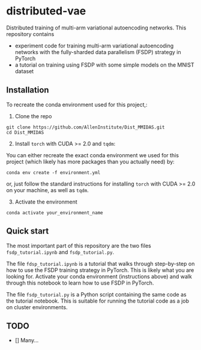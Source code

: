 # distributed-vae
Distributed training of multi-arm variational autoencoding networks. This repository contains 
- experiment code for training multi-arm variational autoencoding networks with the fully-sharded data parallelism (FSDP) strategy in PyTorch
- a tutorial on training using FSDP with some simple models on the MNIST dataset

## Installation

To recreate the conda environment used for this project,: 

1. Clone the repo
```
git clone https://github.com/AllenInstitute/Dist_MMIDAS.git
cd Dist_MMIDAS
```
2. Install `torch` with CUDA >= 2.0 and `tqdm`:

You can either recreate the exact conda environment we used for this project (which likely has more packages than you actually need) by:
```
conda env create -f environment.yml
```
or, just follow the standard instructions for installing `torch` with CUDA >= 2.0 on your machine, as well as `tqdm`. 

3. Activate the environment
```
conda activate your_environment_name
```

## Quick start

The most important part of this repository are the two files `fsdp_tutorial.ipynb` and `fsdp_tutorial.py`. 

The file `fdsp_tutorial.ipynb` is a tutorial that walks through step-by-step on how to use the FSDP training strategy in PyTorch. This is likely what you are looking for. Activate your conda environment (instructions above) and walk through this notebook to learn how to use FSDP in PyTorch.

The file `fsdp_tutorial.py` is a Python script containing the same code as the tutorial notebook. This is suitable for running the tutorial code as a job on cluster environments.

## TODO
- [] Many...

